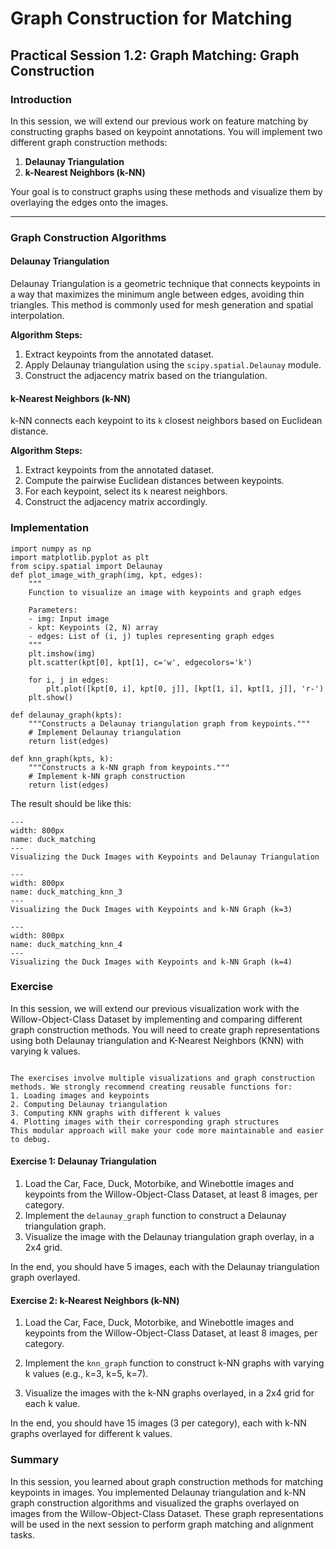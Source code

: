# Graph Construction for Matching

## Practical Session 1.2: Graph Matching: Graph Construction

### Introduction

In this session, we will extend our previous work on feature matching by constructing graphs based on keypoint annotations. You will implement two different graph construction methods:

1. **Delaunay Triangulation**
2. **k-Nearest Neighbors (k-NN)**

Your goal is to construct graphs using these methods and visualize them by overlaying the edges onto the images.

---

### **Graph Construction Algorithms**
#### **Delaunay Triangulation**
Delaunay Triangulation is a geometric technique that connects keypoints in a way that maximizes the minimum angle between edges, avoiding thin triangles. This method is commonly used for mesh generation and spatial interpolation.

**Algorithm Steps:**
1. Extract keypoints from the annotated dataset.
2. Apply Delaunay triangulation using the `scipy.spatial.Delaunay` module.
3. Construct the adjacency matrix based on the triangulation.

#### **k-Nearest Neighbors (k-NN)**
k-NN connects each keypoint to its `k` closest neighbors based on Euclidean distance.

**Algorithm Steps:**
1. Extract keypoints from the annotated dataset.
2. Compute the pairwise Euclidean distances between keypoints.
3. For each keypoint, select its `k` nearest neighbors.
4. Construct the adjacency matrix accordingly.

### **Implementation**

```{code-block} python
import numpy as np
import matplotlib.pyplot as plt
from scipy.spatial import Delaunay
def plot_image_with_graph(img, kpt, edges):
    """
    Function to visualize an image with keypoints and graph edges
    
    Parameters:
    - img: Input image
    - kpt: Keypoints (2, N) array
    - edges: List of (i, j) tuples representing graph edges
    """
    plt.imshow(img)
    plt.scatter(kpt[0], kpt[1], c='w', edgecolors='k')
    
    for i, j in edges:
        plt.plot([kpt[0, i], kpt[0, j]], [kpt[1, i], kpt[1, j]], 'r-')
    plt.show()

def delaunay_graph(kpts):
    """Constructs a Delaunay triangulation graph from keypoints."""
    # Implement Delaunay triangulation
    return list(edges)

def knn_graph(kpts, k):
    """Constructs a k-NN graph from keypoints."""
    # Implement k-NN graph construction
    return list(edges)
```

The result should be like this:

```{figure} ./images/duck_matching_delaunay.png
---
width: 800px
name: duck_matching
---
Visualizing the Duck Images with Keypoints and Delaunay Triangulation
```
```{figure} ./images/duck_matching_knn_3.png
---
width: 800px
name: duck_matching_knn_3
---
Visualizing the Duck Images with Keypoints and k-NN Graph (k=3)
```
```{figure} ./images/duck_matching_knn.png
---
width: 800px
name: duck_matching_knn_4
---
Visualizing the Duck Images with Keypoints and k-NN Graph (k=4)
```

### Exercise

In this session, we will extend our previous visualization work with the Willow-Object-Class Dataset by implementing and comparing different graph construction methods. You will need to create graph representations using both Delaunay triangulation and K-Nearest Neighbors (KNN) with varying k values.
```{warning}

The exercises involve multiple visualizations and graph construction methods. We strongly recommend creating reusable functions for:
1. Loading images and keypoints
2. Computing Delaunay triangulation
3. Computing KNN graphs with different k values
4. Plotting images with their corresponding graph structures
This modular approach will make your code more maintainable and easier to debug.
```

#### Exercise 1: Delaunay Triangulation

1. Load the Car, Face, Duck, Motorbike, and Winebottle images and keypoints from the Willow-Object-Class Dataset, at least 8 images, per category.
2. Implement the `delaunay_graph` function to construct a Delaunay triangulation graph.
3. Visualize the image with the Delaunay triangulation graph overlay, in a 2x4 grid.

In the end, you should have 5 images, each with the Delaunay triangulation graph overlayed.

#### Exercise 2: k-Nearest Neighbors (k-NN)

1. Load the Car, Face, Duck, Motorbike, and Winebottle images and keypoints from the Willow-Object-Class Dataset, at least 8 images, per category.

2. Implement the `knn_graph` function to construct k-NN graphs with varying k values (e.g., k=3, k=5, k=7).

3. Visualize the images with the k-NN graphs overlayed, in a 2x4 grid for each k value.

In the end, you should have 15 images (3 per category), each with k-NN graphs overlayed for different k values.



### Summary

In this session, you learned about graph construction methods for matching keypoints in images. You implemented Delaunay triangulation and k-NN graph construction algorithms and visualized the graphs overlayed on images from the Willow-Object-Class Dataset. These graph representations will be used in the next session to perform graph matching and alignment tasks.